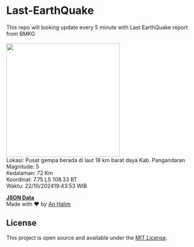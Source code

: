 # Last-EarthQuake
This repo will looking update every 5 minute with Last EarthQuake report from BMKG
<br>
<br>
<img src="https://static.bmkg.go.id/20241022194353.mmi.jpg" width="300"/>
<br>
Lokasi: Pusat gempa berada di laut 18 km barat daya Kab. Pangandaran <br>
Magnitude: 5 <br>
Kedalaman: 72 Km <br>
Koordinat: 7.75 LS 108.33 BT <br>
Waktu: 22/10/202419:43:53 WIB <br>

<a href="./data/data.json">**JSON Data**</a>
<br>
Made with ❤️ by <a href="https://github.com/an-halim">An Halim</a>
## License

This project is open source and available under the [MIT License](LICENSE).
